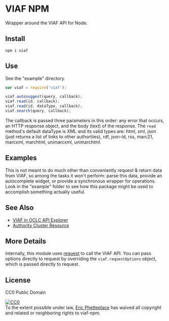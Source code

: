 # VIAF NPM

Wrapper around the VIAF API for Node.

## Install

```
npm i viaf
```

## Use

See the "example" directory.

```js
var viaf = require('viaf');

viaf.autosuggest(query, callback);
viaf.read(id, callback);
viaf.read(id, dataType, callback);
viaf.search(query, callback);
```

The callback is passed three parameters in this order: any error that occurs, an HTTP response object, and the body (text) of the response. The `read` method's default dataType is XML and its valid types are: html, xml, json (just returns a list of links to other authorities), rdf, json-ld, rss, marc21, marcxml, marchtml, unimarcxml, unimarchtml.

## Examples

This is not meant to do much other than conveniently request & return data from VIAF, so among the tasks it won't perform: parse this data, provide an autocomplete widget, or provide a synchronous wrapper for operations. Look in the "example" folder to see how this package might be used to accomplish something actually useful.

## See Also

- [VIAF in OCLC API Explorer](https://platform.worldcat.org/api-explorer/VIAF/)
- [Authority Cluster Resource](https://www.oclc.org/developer/develop/web-services/viaf/authority-cluster.en.html)

## More Details

Internally, this module uses [request](https://github.com/mikeal/request) to call the VIAF API. You can pass options directly to request by overriding the `viaf.requestOptions` object, which is passed directly to request.

## License

CC0 Public Domain

<p xmlns:dct="http://purl.org/dc/terms/" xmlns:vcard="http://www.w3.org/2001/vcard-rdf/3.0#">
  <a rel="license"
     href="http://creativecommons.org/publicdomain/zero/1.0/">
    <img src="http://i.creativecommons.org/p/zero/1.0/88x31.png" style="border-style: none;" alt="CC0" />
  </a>
  <br />
  To the extent possible under law,
  <a rel="dct:publisher"
     href="https://github.com/phette23/viaf-npm">
    <span property="dct:title">Eric Phetteplace</span></a>
  has waived all copyright and related or neighboring rights to
  <span property="dct:title">viaf-npm</span>.
</p>
